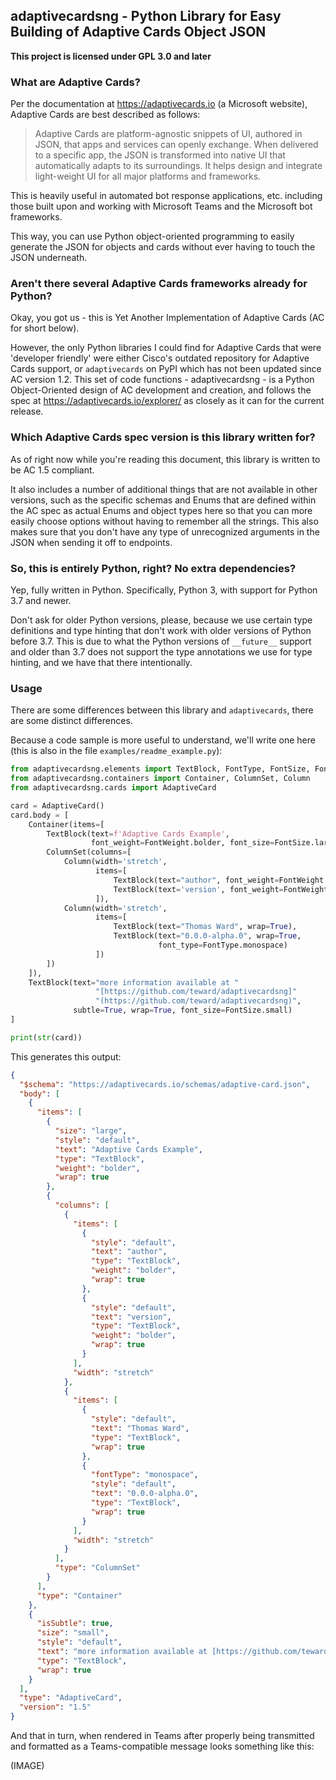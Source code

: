 ## adaptivecardsng - Python Library for Easy Building of Adaptive Cards Object JSON
**This project is licensed under GPL 3.0 and later**

### What are Adaptive Cards?
Per the documentation at https://adaptivecards.io (a Microsoft website), Adaptive Cards 
are best described as follows:

  > Adaptive Cards are platform-agnostic snippets of UI, authored in JSON, 
  > that apps and services can openly exchange. When delivered to a specific 
  > app, the JSON is transformed into native UI that automatically adapts to 
  > its surroundings. It helps design and integrate light-weight UI for all 
  > major platforms and frameworks.

This is heavily useful in automated bot response applications, etc. including those 
built upon and working with Microsoft Teams and the Microsoft bot frameworks.

This way, you can use Python object-oriented programming to easily generate the JSON for objects 
and cards without ever having to touch the JSON underneath.

### Aren't there several Adaptive Cards frameworks already for Python?

Okay, you got us - this is Yet Another Implementation of Adaptive Cards (AC for short below).

However, the only Python libraries I could find for Adaptive Cards that were 'developer 
friendly' were either Cisco's outdated repository for Adaptive Cards support, or `adaptivecards` 
on PyPI which has not been updated since AC version 1.2.  This set of code functions - 
adaptivecardsng - is a Python Object-Oriented design of AC development and creation, and 
follows the spec at https://adaptivecards.io/explorer/ as closely as it can for the current release.

### Which Adaptive Cards spec version is this library written for?

As of right now while you're reading this document, this library is written to be AC 1.5 compliant.

It also includes a number of additional things that are not available in other versions, such as 
the specific schemas and Enums that are defined within the AC spec as actual Enums and object types 
here so that you can more easily choose options without having to remember all the strings. This 
also makes sure that you don't have any type of unrecognized arguments in the JSON when sending it 
off to endpoints.

### So, this is entirely Python, right?  No extra dependencies?

Yep, fully written in Python.  Specifically, Python 3, with support for Python 3.7 and newer.

Don't ask for older Python versions, please, because we use certain type definitions and type
hinting that don't work with older versions of Python before 3.7.  This is due to what the Python 
versions of `__future__` support and older than 3.7 does not support the type annotations we use 
for type hinting, and we have that there intentionally.

### Usage

There are some differences between this library and `adaptivecards`, there are some distinct 
differences.

Because a code sample is more useful to understand, we'll write one here (this is also in the file 
`examples/readme_example.py`):

```python
from adaptivecardsng.elements import TextBlock, FontType, FontSize, FontWeight
from adaptivecardsng.containers import Container, ColumnSet, Column
from adaptivecardsng.cards import AdaptiveCard

card = AdaptiveCard()
card.body = [
    Container(items=[
        TextBlock(text=f'Adaptive Cards Example',
                  font_weight=FontWeight.bolder, font_size=FontSize.large, wrap=True),
        ColumnSet(columns=[
            Column(width='stretch',
                   items=[
                       TextBlock(text="author", font_weight=FontWeight.bolder, wrap=True),
                       TextBlock(text='version', font_weight=FontWeight.bolder, wrap=True)
                   ]),
            Column(width='stretch',
                   items=[
                       TextBlock(text="Thomas Ward", wrap=True),
                       TextBlock(text="0.0.0-alpha.0", wrap=True,
                                 font_type=FontType.monospace)
                   ])
        ])
    ]),
    TextBlock(text="more information available at "
                   "[https://github.com/teward/adaptivecardsng]"
                   "(https://github.com/teward/adaptivecardsng)",
              subtle=True, wrap=True, font_size=FontSize.small)
]

print(str(card))
```

This generates this output:

```json
{
  "$schema": "https://adaptivecards.io/schemas/adaptive-card.json",
  "body": [
    {
      "items": [
        {
          "size": "large",
          "style": "default",
          "text": "Adaptive Cards Example",
          "type": "TextBlock",
          "weight": "bolder",
          "wrap": true
        },
        {
          "columns": [
            {
              "items": [
                {
                  "style": "default",
                  "text": "author",
                  "type": "TextBlock",
                  "weight": "bolder",
                  "wrap": true
                },
                {
                  "style": "default",
                  "text": "version",
                  "type": "TextBlock",
                  "weight": "bolder",
                  "wrap": true
                }
              ],
              "width": "stretch"
            },
            {
              "items": [
                {
                  "style": "default",
                  "text": "Thomas Ward",
                  "type": "TextBlock",
                  "wrap": true
                },
                {
                  "fontType": "monospace",
                  "style": "default",
                  "text": "0.0.0-alpha.0",
                  "type": "TextBlock",
                  "wrap": true
                }
              ],
              "width": "stretch"
            }
          ],
          "type": "ColumnSet"
        }
      ],
      "type": "Container"
    },
    {
      "isSubtle": true,
      "size": "small",
      "style": "default",
      "text": "more information available at [https://github.com/teward/adaptivecardsng](https://github.com/teward/adaptivecardsng)",
      "type": "TextBlock",
      "wrap": true
    }
  ],
  "type": "AdaptiveCard",
  "version": "1.5"
}
```

And that in turn, when rendered in Teams after properly being transmitted and formatted as a 
Teams-compatible message looks something like this:

(IMAGE)

<!--
### Installation

While you can always download this from GitHub and run the installer, we actually do have this 
uploaded to PyPI.  So you can install it with code as simple as:

    python3 -m pip install adaptivecardsng

# We don't have installation instructions yet because this is in devel.
-->

